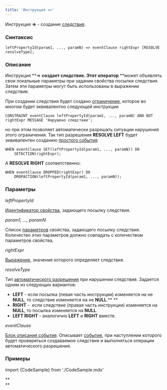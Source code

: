 ```yaml
---
title: 'Инструкция =>'
---
```


Инструкция **=>** - создание [следствия](Simple_constraints.md).

### Синтаксис

    leftPropertyId(param1, ..., paramN) => eventClause rightExpr [RESOLVE resolveType];

### Описание

Инструкция **=> **создает следствие. Этот оператор** **может объявлять свои локальные параметры при задании свойства посылки следствия. Затем эти параметры могут быть использованы в выражении следствия.

При создании следствия будет создано [ограничение](Constraints.md), которое во многом будет эквивалентно следующей инструкции

    CONSTRAINT eventClause leftPropertyId(param1, ..., paramN) AND NOT rightExpr MESSAGE 'Нарушено следствие';

но при этом позволяет автоматически разрешать ситуации нарушения этого ограничения. Так тип разрешения **RESOLVE LEFT** будет эквивалентен созданию [простого события](Simple_event.md):

    WHEN eventClause SET(leftPropertyId(param1, ..., paramN)) DO 
        SETACTION(rightExpr);

А **RESOLVE RIGHT** соответственно:

    WHEN eventClause DROPPED(rightExpr) DO
        DROPACTION(leftPropertyId(param1, ..., paramN));

### Параметры

*leftPropertyId*

[Идентификатор свойства](IDs.md#propertyid-broken), задающего посылку следствия.

*param1, ..., paramN*

Список [параметров](IDs.md#paramid-broken) свойства, задающего посылку следствия. Количество этих параметров должно совпадать с количеством параметров свойства.

*rightExpr*

[Выражение](Expression.md), значение которого определяет следствие.

*resolveType*

Тип [автоматического разрешения](Simple_event.md) при нарушении следствия. Задается одним из следующих вариантов:

-   **LEFT** - если посылка (левая часть инструкции) изменяется на не **NULL**, то следствие изменяется на не **NULL**.** **
-   **RIGHT** -  если следствие (правая часть инструкции) изменяется на **NULL**, то посылка изменяется на **NULL**.
-   **LEFT RIGHT** - аналогично **LEFT** и **RIGHT** вместе. 

*eventClause*

[Блок описания события](Event_description_block.md). Описывает [событие](Events.md), при наступлении которого будет проверяться создаваемое следствие и выполняться операции автоматического разрешения.

### Примеры


import {CodeSample} from './CodeSample.mdx'

<CodeSample url="https://ru-documentation.lsfusion.org/sample?file=InstructionSample&block=means"/>

**  
**
